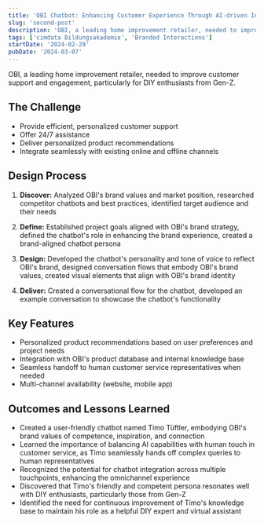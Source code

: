 ```yaml
---
title: 'OBI Chatbot: Enhancing Customer Experience Through AI-driven Interaction'
slug: 'second-post'
description: 'OBI, a leading home improvement retailer, needed to improve customer support and engagement'
tags: ['cimdata Bildungsakademie', 'Branded Interactions']
startDate: '2024-02-29'
pubDate: '2024-03-07'
---
```


OBI, a leading home improvement retailer, needed to improve customer support and engagement, particularly for DIY enthusiasts from Gen-Z.

## The Challenge

- Provide efficient, personalized customer support
- Offer 24/7 assistance
- Deliver personalized product recommendations
- Integrate seamlessly with existing online and offline channels

## Design Process

1. **Discover:** Analyzed OBI's brand values and market position, researched competitor chatbots and best practices, identified target audience and their needs

2. **Define:** Established project goals aligned with OBI's brand strategy, defined the chatbot's role in enhancing the brand experience, created a brand-aligned chatbot persona

3. **Design:** Developed the chatbot's personality and tone of voice to reflect OBI's brand, designed conversation flows that embody OBI's brand values, created visual elements that align with OBI's brand identity

4. **Deliver:** Created a conversational flow for the chatbot, developed an example conversation to showcase the chatbot's functionality

## Key Features

- Personalized product recommendations based on user preferences and project needs
- Integration with OBI's product database and internal knowledge base
- Seamless handoff to human customer service representatives when needed
- Multi-channel availability (website, mobile app)

## Outcomes and Lessons Learned

- Created a user-friendly chatbot named Timo Tüftler, embodying OBI's brand values of competence, inspiration, and connection
- Learned the importance of balancing AI capabilities with human touch in customer service, as Timo seamlessly hands off complex queries to human representatives
- Recognized the potential for chatbot integration across multiple touchpoints, enhancing the omnichannel experience
- Discovered that Timo's friendly and competent persona resonates well with DIY enthusiasts, particularly those from Gen-Z
- Identified the need for continuous improvement of Timo's knowledge base to maintain his role as a helpful DIY expert and virtual assistant
